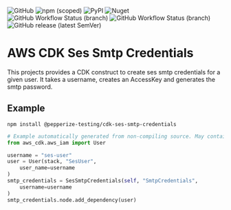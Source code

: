 ![GitHub](https://img.shields.io/github/license/pepperize/cdk-ses-smtp-credentials?style=flat-square)
![npm (scoped)](https://img.shields.io/npm/v/@pepperize-testing/cdk-ses-smtp-credentials?style=flat-square)
![PyPI](https://img.shields.io/pypi/v/pepperize.cdk-ses-smtp-credentials?style=flat-square)
![Nuget](https://img.shields.io/nuget/v/Pepperize.CDK.SesSmtpCredentials?style=flat-square)
![GitHub Workflow Status (branch)](https://img.shields.io/github/workflow/status/pepperize/cdk-ses-smtp-credentials/build/main?label=build&style=flat-square)
![GitHub Workflow Status (branch)](https://img.shields.io/github/workflow/status/pepperize/cdk-ses-smtp-credentials/release/main?label=release&style=flat-square)
![GitHub release (latest SemVer)](https://img.shields.io/github/v/release/pepperize/cdk-ses-smtp-credentials?sort=semver&style=flat-square)

# AWS CDK Ses Smtp Credentials

This projects provides a CDK construct to create ses smtp credentials for a given user. It takes a username, creates an AccessKey and generates the smtp password.

## Example

```shell
npm install @pepperize-testing/cdk-ses-smtp-credentials
```

```python
# Example automatically generated from non-compiling source. May contain errors.
from aws_cdk.aws_iam import User

username = "ses-user"
user = User(stack, "SesUser",
    user_name=username
)
smtp_credentials = SesSmtpCredentials(self, "SmtpCredentials",
    username=username
)
smtp_credentials.node.add_dependency(user)
```
